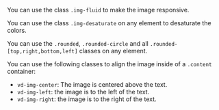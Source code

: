 You can use the class `.img-fluid` to make the image responsive.

You can use the class `.img-desaturate` on any element to desaturate the colors.

You can use the `.rounded`, `.rounded-circle` and all `.rounded-[top,right,bottom,left]` classes on any element.

You can use the following classes to align the image inside of a `.content` container:
- `vd-img-center`: The image is centered above the text.
- `vd-img-left`: the image is to the left of the text.
- `vd-img-right`: the image is to the right of the text.

